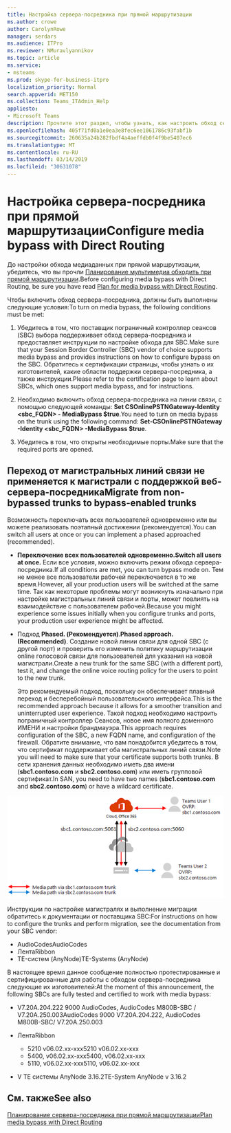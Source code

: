 ```yaml
---
title: Настройка сервера-посредника при прямой маршрутизации
ms.author: crowe
author: CarolynRowe
manager: serdars
ms.audience: ITPro
ms.reviewer: NMuravlyannikov
ms.topic: article
ms.service:
- msteams
ms.prod: skype-for-business-itpro
localization_priority: Normal
search.appverid: MET150
ms.collection: Teams_ITAdmin_Help
appliesto:
- Microsoft Teams
description: Прочтите этот раздел, чтобы узнать, как настроить обход сервера-посредника при прямой маршрутизации телефонной системы.
ms.openlocfilehash: 405f71fd0a1e0ea3e8fec6ee1061786c93fabf1b
ms.sourcegitcommit: 260635a24b282fbdf4a4aeffdb0f4f9be5407ec6
ms.translationtype: MT
ms.contentlocale: ru-RU
ms.lasthandoff: 03/14/2019
ms.locfileid: "30631078"
---
```

# <a name="configure-media-bypass-with-direct-routing"></a><span data-ttu-id="2122c-103">Настройка сервера-посредника при прямой маршрутизации</span><span class="sxs-lookup"><span data-stu-id="2122c-103">Configure media bypass with Direct Routing</span></span>

<span data-ttu-id="2122c-104">До настройки обхода медиаданных при прямой маршрутизации, убедитесь, что вы прочли [Планирование мультимедиа обходить при прямой маршрутизации](direct-routing-plan-media-bypass.md).</span><span class="sxs-lookup"><span data-stu-id="2122c-104">Before configuring media bypass with Direct Routing, be sure you have read [Plan for media bypass with Direct Routing](direct-routing-plan-media-bypass.md).</span></span>

<span data-ttu-id="2122c-105">Чтобы включить обход сервера-посредника, должны быть выполнены следующие условия:</span><span class="sxs-lookup"><span data-stu-id="2122c-105">To turn on media bypass, the following conditions must be met:</span></span>

1.  <span data-ttu-id="2122c-106">Убедитесь в том, что поставщик пограничный контроллер сеансов (SBC) выбора поддерживает обход сервера-посредника и предоставляет инструкции по настройке обхода для SBC.</span><span class="sxs-lookup"><span data-stu-id="2122c-106">Make sure that your Session Border Controller (SBC) vendor of choice supports media bypass and provides instructions on how to configure bypass on the SBC.</span></span> <span data-ttu-id="2122c-107">Обратитесь к сертификации страницы, чтобы узнать о их изготовителей, какие области поддержки сервера-посредника, а также инструкции.</span><span class="sxs-lookup"><span data-stu-id="2122c-107">Please refer to the certification page to learn about SBCs, which ones support media bypass, and for instructions.</span></span>

2.  <span data-ttu-id="2122c-108">Необходимо включить обход сервера-посредника на линии связи, с помощью следующей команды: **Set CSOnlinePSTNGateway-Identity <sbc_FQDN> - MediaBypass $true**.</span><span class="sxs-lookup"><span data-stu-id="2122c-108">You need to turn on media bypass on the trunk using the following command:  **Set-CSOnlinePSTNGateway -Identity <sbc_FQDN> -MediaBypass $true**.</span></span>

3.  <span data-ttu-id="2122c-109">Убедитесь в том, что открыты необходимые порты.</span><span class="sxs-lookup"><span data-stu-id="2122c-109">Make sure that the required ports are opened.</span></span> 


## <a name="migrate-from-non-bypassed-trunks-to-bypass-enabled-trunks"></a><span data-ttu-id="2122c-110">Переход от магистральных линий связи не применяется к магистрали с поддержкой веб-сервера-посредника</span><span class="sxs-lookup"><span data-stu-id="2122c-110">Migrate from non-bypassed trunks to bypass-enabled trunks</span></span>

<span data-ttu-id="2122c-111">Возможность переключать всех пользователей одновременно или вы можете реализовать поэтапный достижении (рекомендуется).</span><span class="sxs-lookup"><span data-stu-id="2122c-111">You can switch all users at once or you can implement a phased approached (recommended).</span></span>

- <span data-ttu-id="2122c-112">**Переключение всех пользователей одновременно.**</span><span class="sxs-lookup"><span data-stu-id="2122c-112">**Switch all users at once.**</span></span> <span data-ttu-id="2122c-113">Если все условия, можно включить режим обхода сервера-посредника.</span><span class="sxs-lookup"><span data-stu-id="2122c-113">If all conditions are met, you can turn bypass mode on.</span></span> <span data-ttu-id="2122c-114">Тем не менее все пользователи рабочей переключается в то же время.</span><span class="sxs-lookup"><span data-stu-id="2122c-114">However, all your production users will be switched at the same time.</span></span> <span data-ttu-id="2122c-115">Так как некоторые проблемы могут возникнуть изначально при настройке магистральных линий связи и порты, может повлиять на взаимодействие с пользователем рабочей.</span><span class="sxs-lookup"><span data-stu-id="2122c-115">Because you might experience some issues initially when you configure trunks and ports, your production user experience might be affected.</span></span> 

- <span data-ttu-id="2122c-116">Подход **Phased. (Рекомендуется)**.</span><span class="sxs-lookup"><span data-stu-id="2122c-116">**Phased approach. (Recommended)**.</span></span>  <span data-ttu-id="2122c-117">Создание новой линии связи для одной SBC (с другой порт) и проверить его изменить политику маршрутизации online голосовой связи для пользователей для указания на новой магистрали.</span><span class="sxs-lookup"><span data-stu-id="2122c-117">Create a new trunk for the same SBC (with a different port), test it, and change the online voice routing policy for the users to point to the new trunk.</span></span> 

  <span data-ttu-id="2122c-118">Это рекомендуемый подход, поскольку он обеспечивает плавный переход и бесперебойный пользовательского интерфейса.</span><span class="sxs-lookup"><span data-stu-id="2122c-118">This is the recommended approach because it allows for a smoother transition and uninterrupted user experience.</span></span> <span data-ttu-id="2122c-119">Такой подход необходимо настроить пограничный контроллер Сеансов, новое имя полного доменного ИМЕНИ и настройки брандмауэра.</span><span class="sxs-lookup"><span data-stu-id="2122c-119">This approach requires configuration of the SBC, a new FQDN name, and configuration of the firewall.</span></span> <span data-ttu-id="2122c-120">Обратите внимание, что вам понадобится убедитесь в том, что сертификат поддерживает оба магистральных линий связи.</span><span class="sxs-lookup"><span data-stu-id="2122c-120">Note you will need to make sure that your certificate supports both trunks.</span></span> <span data-ttu-id="2122c-121">В сети хранения данных необходимо иметь два имени (**sbc1.contoso.com** и **sbc2.contoso.com**) или иметь групповой сертификат.</span><span class="sxs-lookup"><span data-stu-id="2122c-121">In SAN, you need to have two names (**sbc1.contoso.com** and **sbc2.contoso.com**) or have a wildcard certificate.</span></span>

![Перенос из магистральных линий связи не применяется в магистралей с поддержкой веб-сервера-посредника)](media/direct-routing-media-bypass-8.png)

<span data-ttu-id="2122c-123">Инструкции по настройке магистралях и выполнение миграции обратитесь к документации от поставщика SBC:</span><span class="sxs-lookup"><span data-stu-id="2122c-123">For instructions on how to configure the trunks and perform migration, see the documentation from your SBC vendor:</span></span>

- <span data-ttu-id="2122c-124">AudioCodes</span><span class="sxs-lookup"><span data-stu-id="2122c-124">AudioCodes</span></span>
- <span data-ttu-id="2122c-125">Лента</span><span class="sxs-lookup"><span data-stu-id="2122c-125">Ribbon</span></span>
- <span data-ttu-id="2122c-126">TE-систем (AnyNode)</span><span class="sxs-lookup"><span data-stu-id="2122c-126">TE-Systems (AnyNode)</span></span>    

<span data-ttu-id="2122c-127">В настоящее время данное сообщение полностью протестированные и сертифицированные для работы с обходом сервера-посредника следующие их изготовителей:</span><span class="sxs-lookup"><span data-stu-id="2122c-127">At the moment of this announcement, the following SBCs are fully tested and certified to work with media bypass:</span></span>

- <span data-ttu-id="2122c-128">V7.20A.204.222 9000 AudioCodes, AudioCodes M800B-SBC / V7.20A.250.003</span><span class="sxs-lookup"><span data-stu-id="2122c-128">AudioCodes 9000 V7.20A.204.222, AudioCodes M800B-SBC/ V7.20A.250.003</span></span>

-   <span data-ttu-id="2122c-129">Лента</span><span class="sxs-lookup"><span data-stu-id="2122c-129">Ribbon</span></span>
    - <span data-ttu-id="2122c-130">5210 v06.02.xx-xxx</span><span class="sxs-lookup"><span data-stu-id="2122c-130">5210 v06.02.xx-xxx</span></span> 
    - <span data-ttu-id="2122c-131">5400, v06.02.xx-xxx</span><span class="sxs-lookup"><span data-stu-id="2122c-131">5400, v06.02.xx-xxx</span></span>
    - <span data-ttu-id="2122c-132">5110, v06.02.xx-xxx</span><span class="sxs-lookup"><span data-stu-id="2122c-132">5110, v06.02.xx-xxx</span></span>

-   <span data-ttu-id="2122c-133">V TE системы AnyNode 3.16.2</span><span class="sxs-lookup"><span data-stu-id="2122c-133">TE-System AnyNode v 3.16.2</span></span> 


## <a name="see-also"></a><span data-ttu-id="2122c-134">См. также</span><span class="sxs-lookup"><span data-stu-id="2122c-134">See also</span></span>

[<span data-ttu-id="2122c-135">Планирование сервера-посредника при прямой маршрутизации</span><span class="sxs-lookup"><span data-stu-id="2122c-135">Plan media bypass with Direct Routing</span></span>](direct-routing-plan-media-bypass.md)



